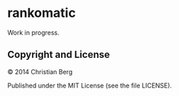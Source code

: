 rankomatic
==========

Work in progress.

## Copyright and License

© 2014 Christian Berg

Published under the MIT License (see the file LICENSE).
